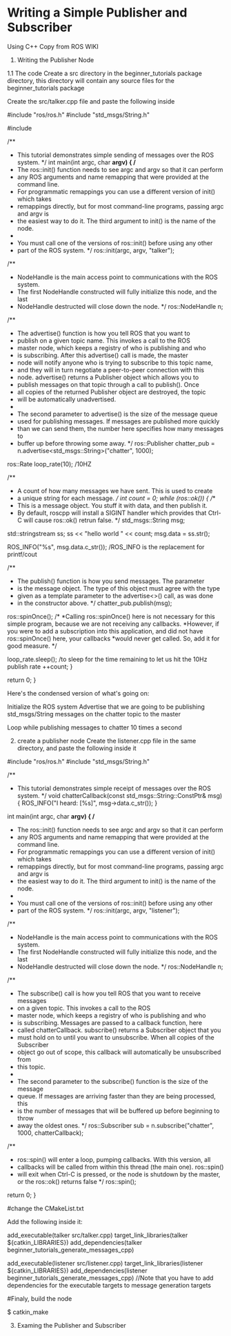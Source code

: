 # Writing a Simple Publisher and Subscriber

Using C++
Copy from ROS WIKI

1. Writing the Publisher Node

1.1 The code
Create a src directory in the beginner_tutorials package directory, this directory will contain any source files for the beginner_tutorials package

Create the src/talker.cpp file and paste the following inside

#include "ros/ros.h"
#include "std_msgs/String.h"

#include <sstream>

/**
* This tutorial demonstrates simple sending of messages over the ROS system.
*/
int main(int argc, char **argv)
{
/**
* The ros::init() function needs to see argc and argv so that it can perform
* any ROS arguments and name remapping that were provided at the command line.
* For programmatic remappings you can use a different version of init() which takes
* remappings directly, but for most command-line programs, passing argc and argv is
* the easiest way to do it.  The third argument to init() is the name of the node.
*
* You must call one of the versions of ros::init() before using any other
* part of the ROS system.
*/
ros::init(argc, argv, "talker");

/**
* NodeHandle is the main access point to communications with the ROS system.
* The first NodeHandle constructed will fully initialize this node, and the last
* NodeHandle destructed will close down the node.
*/
ros::NodeHandle n;

/**
* The advertise() function is how you tell ROS that you want to
* publish on a given topic name. This invokes a call to the ROS
* master node, which keeps a registry of who is publishing and who
* is subscribing. After this advertise() call is made, the master
* node will notify anyone who is trying to subscribe to this topic name,
* and they will in turn negotiate a peer-to-peer connection with this
* node.  advertise() returns a Publisher object which allows you to
* publish messages on that topic through a call to publish().  Once
* all copies of the returned Publisher object are destroyed, the topic
* will be automatically unadvertised.
*
* The second parameter to advertise() is the size of the message queue
* used for publishing messages.  If messages are published more quickly
* than we can send them, the number here specifies how many messages to
* buffer up before throwing some away.
*/
ros::Publisher chatter_pub = n.advertise<std_msgs::String>("chatter", 1000);

ros::Rate loop_rate(10);
/10HZ

/**
* A count of how many messages we have sent. This is used to create
* a unique string for each message.
*/
int count = 0;
while (ros::ok())
{
/**
* This is a message object. You stuff it with data, and then publish it.
* By default, roscpp will install a SIGINT handler which provides that Ctrl-C  will cause ros::ok() retrun false.
*/
std_msgs::String msg;

std::stringstream ss;
ss << "hello world " << count;
msg.data = ss.str();

ROS_INFO("%s", msg.data.c_str());
/ROS_INFO is the replacement for printf/cout

/**
* The publish() function is how you send messages. The parameter
* is the message object. The type of this object must agree with the type
* given as a template parameter to the advertise<>() call, as was done
* in the constructor above.
*/
chatter_pub.publish(msg);

ros::spinOnce();
/*
*Calling ros::spinOnce() here is not necessary for this simple program, because we are not receiving any callbacks. *However, if you were to add a subscription into this application, and did not have ros::spinOnce() here, your callbacks *would never get called. So, add it for good measure.
*/

loop_rate.sleep();
/to sleep for the time remaining to let us hit the 10Hz publish rate
++count;
}


return 0;
}


Here's the condensed version of what's going on:

Initialize the ROS system
Advertise that we are going to be publishing std_msgs/String messages on the chatter topic to the master

Loop while publishing messages to chatter 10 times a second


2. create a publisher node
Create the listener.cpp file in the same directory, and paste the following inside it

#include "ros/ros.h"
#include "std_msgs/String.h"

/**
* This tutorial demonstrates simple receipt of messages over the ROS system.
*/
void chatterCallback(const std_msgs::String::ConstPtr& msg)
{
ROS_INFO("I heard: [%s]", msg->data.c_str());
}

int main(int argc, char **argv)
{
/**
* The ros::init() function needs to see argc and argv so that it can perform
* any ROS arguments and name remapping that were provided at the command line.
* For programmatic remappings you can use a different version of init() which takes
* remappings directly, but for most command-line programs, passing argc and argv is
* the easiest way to do it.  The third argument to init() is the name of the node.
*
* You must call one of the versions of ros::init() before using any other
* part of the ROS system.
*/
ros::init(argc, argv, "listener");

/**
* NodeHandle is the main access point to communications with the ROS system.
* The first NodeHandle constructed will fully initialize this node, and the last
* NodeHandle destructed will close down the node.
*/
ros::NodeHandle n;

/**
* The subscribe() call is how you tell ROS that you want to receive messages
* on a given topic.  This invokes a call to the ROS
* master node, which keeps a registry of who is publishing and who
* is subscribing.  Messages are passed to a callback function, here
* called chatterCallback.  subscribe() returns a Subscriber object that you
* must hold on to until you want to unsubscribe.  When all copies of the Subscriber
* object go out of scope, this callback will automatically be unsubscribed from
* this topic.
*
* The second parameter to the subscribe() function is the size of the message
* queue.  If messages are arriving faster than they are being processed, this
* is the number of messages that will be buffered up before beginning to throw
* away the oldest ones.
*/
ros::Subscriber sub = n.subscribe("chatter", 1000, chatterCallback);

/**
* ros::spin() will enter a loop, pumping callbacks.  With this version, all
* callbacks will be called from within this thread (the main one).  ros::spin()
* will exit when Ctrl-C is pressed, or the node is shutdown by the master, or the ros::ok() returns false
*/
ros::spin();

return 0;
}


#change the CMakeList.txt

Add the following inside it:

add_executable(talker src/talker.cpp)
target_link_libraries(talker ${catkin_LIBRARIES})
add_dependencies(talker beginner_tutorials_generate_messages_cpp)

add_executable(listener src/listener.cpp)
target_link_libraries(listener ${catkin_LIBRARIES})
add_dependencies(listener beginner_tutorials_generate_messages_cpp)
//Note that you have to add dependencies for the executable targets to message generation targets

#Finaly, build the node

$ catkin_make

3. Examing the Publisher and Subscriber


